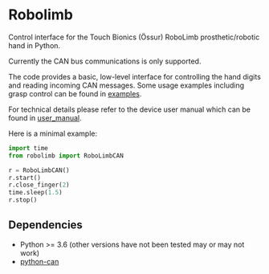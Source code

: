 # Robolimb
Control interface for the Touch Bionics (Össur) RoboLimb prosthetic/robotic hand in Python. 

Currently the CAN bus communications is only supported. 

The code provides a basic, low-level interface for controlling the hand digits and reading incoming CAN messages. Some usage examples including grasp control can be found in [examples](examples).

For technical details please refer to the device user manual which can be found in [user_manual](user_manual).

Here is a minimal example:
```python
import time
from robolimb import RoboLimbCAN

r = RoboLimbCAN()
r.start()
r.close_finger(2)
time.sleep(1.5)
r.stop()
```

## Dependencies
* Python >= 3.6 (other versions have not been tested may or may not work)
* [python-can](https://pypi.python.org/pypi/python-can/) 

